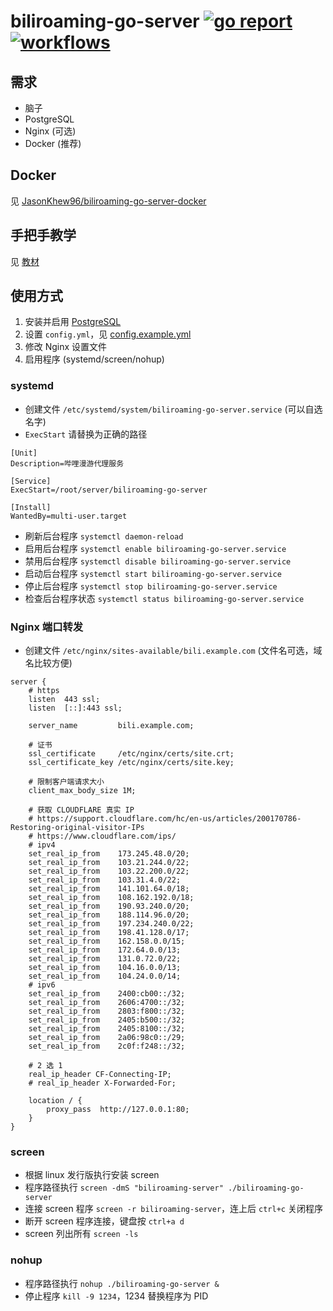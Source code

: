 # biliroaming-go-server [![go report](https://goreportcard.com/badge/github.com/JasonKhew96/biliroaming-go-server)](https://goreportcard.com/report/github.com/JasonKhew96/biliroaming-go-server) [![workflows](https://github.com/JasonKhew96/biliroaming-go-server/workflows/Go/badge.svg)](https://github.com/JasonKhew96/biliroaming-go-server/actions)


## 需求
- 脑子
- PostgreSQL
- Nginx (可选)
- Docker (推荐)

## Docker
见 [JasonKhew96/biliroaming-go-server-docker](https://github.com/JasonKhew96/biliroaming-go-server-docker)

## 手把手教学
见 [教材](README_tutorial.md)

## 使用方式
1. 安装并启用 [PostgreSQL](https://www.postgresql.org/)
2. 设置 `config.yml`，见 [config.example.yml](config.example.yml)
3. 修改 Nginx 设置文件
4. 启用程序 (systemd/screen/nohup)

### systemd
- 创建文件 `/etc/systemd/system/biliroaming-go-server.service` (可以自选名字)
- `ExecStart` 请替换为正确的路径
```
[Unit]
Description=哔哩漫游代理服务

[Service]
ExecStart=/root/server/biliroaming-go-server

[Install]
WantedBy=multi-user.target
```
- 刷新后台程序 `systemctl daemon-reload`
- 启用后台程序 `systemctl enable biliroaming-go-server.service`
- 禁用后台程序 `systemctl disable biliroaming-go-server.service`
- 启动后台程序 `systemctl start biliroaming-go-server.service`
- 停止后台程序 `systemctl stop biliroaming-go-server.service`
- 检查后台程序状态 `systemctl status biliroaming-go-server.service`

### Nginx 端口转发
- 创建文件 `/etc/nginx/sites-available/bili.example.com` (文件名可选，域名比较方便)
```
server {
    # https
    listen  443 ssl;
    listen  [::]:443 ssl;

    server_name         bili.example.com;
    
    # 证书
    ssl_certificate     /etc/nginx/certs/site.crt;
    ssl_certificate_key /etc/nginx/certs/site.key;

    # 限制客户端请求大小
    client_max_body_size 1M;

    # 获取 CLOUDFLARE 真实 IP
    # https://support.cloudflare.com/hc/en-us/articles/200170786-Restoring-original-visitor-IPs
    # https://www.cloudflare.com/ips/
    # ipv4
    set_real_ip_from    173.245.48.0/20;
    set_real_ip_from    103.21.244.0/22;
    set_real_ip_from    103.22.200.0/22;
    set_real_ip_from    103.31.4.0/22;
    set_real_ip_from    141.101.64.0/18;
    set_real_ip_from    108.162.192.0/18;
    set_real_ip_from    190.93.240.0/20;
    set_real_ip_from    188.114.96.0/20;
    set_real_ip_from    197.234.240.0/22;
    set_real_ip_from    198.41.128.0/17;
    set_real_ip_from    162.158.0.0/15;
    set_real_ip_from    172.64.0.0/13;
    set_real_ip_from    131.0.72.0/22;
    set_real_ip_from    104.16.0.0/13;
    set_real_ip_from    104.24.0.0/14;
    # ipv6
    set_real_ip_from    2400:cb00::/32;
    set_real_ip_from    2606:4700::/32;
    set_real_ip_from    2803:f800::/32;
    set_real_ip_from    2405:b500::/32;
    set_real_ip_from    2405:8100::/32;
    set_real_ip_from    2a06:98c0::/29;
    set_real_ip_from    2c0f:f248::/32;

    # 2 选 1
    real_ip_header CF-Connecting-IP;
    # real_ip_header X-Forwarded-For;

    location / {
        proxy_pass  http://127.0.0.1:80;
    }
}
```

### screen
- 根据 linux 发行版执行安装 screen
- 程序路径执行 `screen -dmS "biliroaming-server" ./biliroaming-go-server`
- 连接 screen 程序 `screen -r biliroaming-server`，连上后 `ctrl+c` 关闭程序
- 断开 screen 程序连接，键盘按 `ctrl+a d`
- screen 列出所有 `screen -ls`

### nohup
- 程序路径执行 `nohup ./biliroaming-go-server &`
- 停止程序 `kill -9 1234`，1234 替换程序为 PID
